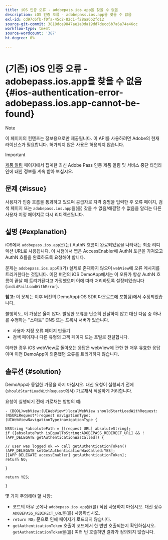 ```yaml
---
title: iOS 인증 오류 - adobepass.ios.app을 찾을 수 없음
description: iOS 인증 오류 - adobepass.ios.app을 찾을 수 없음
exl-id: cd97c6fb-f0fa-45c2-82c1-f28aa6b2fd12
source-git-commit: 3818dce9847ae1a0da19dd7decc6b7a6a74a46cc
workflow-type: tm+mt
source-wordcount: '387'
ht-degree: 0%

---
```


# (기존) iOS 인증 오류 - adobepass.ios.app을 찾을 수 없음 {#ios-authentication-error-adobepass.ios.app-cannot-be-found}

>[!NOTE]
>
>이 페이지의 컨텐츠는 정보용으로만 제공됩니다. 이 API를 사용하려면 Adobe의 현재 라이선스가 필요합니다. 허가되지 않은 사용은 허용되지 않습니다.

>[!IMPORTANT]
>
> [제품 알림](/help/authentication/product-announcements.md) 페이지에서 집계한 최신 Adobe Pass 인증 제품 알림 및 서비스 중단 타임라인에 대한 정보를 계속 받아 보십시오.

## 문제 {#issue}

사용자가 인증 흐름을 통과하고 있으며 공급자로 자격 증명을 입력한 후 오류 페이지, 검색 페이지 또는 `adobepass.ios.app`을(를) 찾을 수 없음/해결할 수 없음을 알리는 다른 사용자 지정 페이지로 다시 리디렉션됩니다.

## 설명 {#explanation}

iOS에서 `adobepass.ios.app`은(는) AuthN 흐름이 완료되었음을 나타내는 최종 리디렉션 URL로 사용됩니다. 이 시점에서 앱은 AccessEnabler에 AuthN 토큰을 가져오고 AuthN 흐름을 완료하도록 요청해야 합니다.

문제는 `adobepass.ios.app`이(가) 실제로 존재하지 않으며 `webView`에 오류 메시지를 트리거한다는 것입니다. 이전 버전의 iOS DemoApp에서는 이 오류가 항상 AuthN 흐름이 끝날 때 트리거된다고 가정했으며 이에 따라 처리하도록 설정되었습니다(`indidFailLoadWithError`).

**참고:** 이 문제는 이후 버전의 DemoApp(iOS SDK 다운로드에 포함됨)에서 수정되었습니다.

불행히도, 이 가정은 옳지 않다. 발생한 오류를 단순히 전달하지 않고 대신 다음 중 하나를 수행하는 &quot;스마트&quot; DNS 또는 프록시 서버가 있습니다.

- 사용자 지정 오류 페이지 만들기
- 검색 페이지나 다른 유형의 고객 페이지 또는 포털로 전달합니다.

이러한 경우 iOS webView로 돌아오는 응답은 webView에 관한 한 매우 유효한 응답이며 이전 DemoApp이 의존했던 오류를 트리거하지 않습니다.

## 솔루션 {#solution}

DemoApp과 동일한 가정을 하지 마십시오. 대신 요청이 실행되기 전에(`shouldStartLoadWithRequest`에서) 가로채서 적절하게 처리합니다.

요청이 실행되기 전에 가로채는 방법의 예:

```obj-c
- (BOOL)webView:(UIWebView*)localWebView shouldStartLoadWithRequest:(NSURLRequest*)request navigationType:(UIWebViewNavigationType)navigationType {

NSString *absolutePath = [[request URL] absoluteString]; 
if ([absolutePath isEqualToString:ADOBEPASS_REDIRECT_URL] && ![APP_DELEGATE getAuthenticationWasCalled]) {

// user was logged ok => call getAuthenticationToken() 
[APP_DELEGATE setGetAuthenticationWasCalled:YES]; 
[[APP_DELEGATE accessEnabler] getAuthenticationToken];
return NO;

}

return YES;

}
```

몇 가지 주의해야 할 사항:

- 코드의 아무 곳에나 `adobepass.ios.app`을(를) 직접 사용하지 마십시오. 대신 상수 `ADOBEPASS_REDIRECT_URL`을(를) 사용하십시오.
- `return NO;` 문으로 인해 페이지가 로드되지 않습니다.
- `getAuthenticationToken` 호출이 코드에서 한 번만 호출되는지 확인하십시오. `getAuthenticationToken`을(를) 여러 번 호출하면 결과가 정의되지 않습니다.
